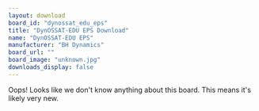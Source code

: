 ```yaml
---
layout: download
board_id: "dynossat_edu_eps"
title: "DynOSSAT-EDU EPS Download"
name: "DynOSSAT-EDU EPS"
manufacturer: "BH Dynamics"
board_url: ""
board_image: "unknown.jpg"
downloads_display: false
---
```


Oops! Looks like we don't know anything about this board. This means it's likely very new.

